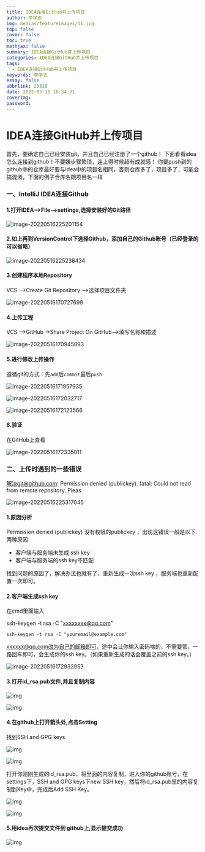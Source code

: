 ```yaml
---
title: IDEA连接GitHub并上传项目
author: 李学志
img: medias/featureimages/11.jpg
top: false
cover: false
toc: true
mathjax: false
summary: IDEA连接GitHub并上传项目
categories: IDEA连接GitHub并上传项目
tags:
  - IDEA连接GitHub并上传项目
keywords: 李学志
essay: false
abbrlink: 20819
date: 2022-05-16 16:54:21
coverImg:
password:
---
```


# IDEA连接GitHub并上传项目

首先，要确定自己已经安装git，并且自己已经注册了一个github！
下面看看idea怎么连接到github！不要嫌步骤繁琐，连上得时候超有成就感！
你要push到的github中的仓库最好要与idea中的项目名相同，否则仓库多了，项目多了，可能会搞混淆，下面的例子仓库名跟项目名一样

###  **一、IntelliJ IDEA连接Github**

#### **1.打开IDEA-->File-->settings,选择安装好的Git路径**

![image-20220516225201154](http://image.lxzcode520.xyz/img/image-20220516225201154.png)

#### **2.如上再到VersionControl下选择Github，添加自己的Github账号（已经登录的可以省略）**

![image-20220516225238434](http://image.lxzcode520.xyz/img/image-20220516225238434.png)

#### **3.创建程序本地Repository**

VCS –>Create Git Repository –>选择项目文件夹

![image-20220516170727699](http://image.lxzcode520.xyz/img/image-20220516170727699.png)



#### **4.上传工程**
VCS –>GitHub ->Share Project On GitHub–>填写名称和描述

![image-20220516170945893](http://image.lxzcode520.xyz/img/image-20220516170945893.png)

####  5.**进行修改上传操作**

遵循git的方式：先`add`后`commit`最后`push`

![image-20220516171957935](http://image.lxzcode520.xyz/img/image-20220516171957935.png)

![image-20220516172032717](http://image.lxzcode520.xyz/img/image-20220516172032717.png)

![image-20220516172123566](http://image.lxzcode520.xyz/img/image-20220516172123566.png)

#### **6.验证**

在GitHub上查看

![image-20220516172335011](http://image.lxzcode520.xyz/img/image-20220516172335011.png)

### 二、上传时遇到的一些错误

解决git@github.com: Permission denied (publickey). fatal: Could not read from remote repository. Pleas

![image-20220516225317045](http://image.lxzcode520.xyz/img/image-20220516225317045.png)

#### 1.**原因分析**

Permission denied (publickey) 没有权限的publickey ，出现这错误一般是以下两种原因

+ 客户端与服务端未生成 ssh key
+ 客户端与服务端的ssh key不匹配

找到问题的原因了，解决办法也就有了，重新生成一次ssh key ，服务端也重新配置一次即可。

#### 2.客户端生成ssh key

在cmd里面输入

ssh-keygen -t rsa -C "xxxxxxxx@qq.com"

~~~
ssh-keygen -t rsa -C "youremail@example.com"
~~~


xxxxxx@qq.com改为自己的邮箱即可，途中会让你输入密码啥的，不需要管，一路回车即可，会生成你的ssh key。（如果重新生成的话会覆盖之前的ssh key。）

![image-20220516172932953](http://image.lxzcode520.xyz/img/image-20220516172932953.png)

#### 3.打开id_rsa.pub文件,并且复制内容

![img](https://img-blog.csdnimg.cn/20200603102554725.png?x-oss-process=image/watermark,type_ZmFuZ3poZW5naGVpdGk,shadow_10,text_aHR0cHM6Ly9ibG9nLmNzZG4ubmV0L1dfMzE3,size_16,color_FFFFFF,t_70)

![img](https://img-blog.csdnimg.cn/20200603102735768.png?x-oss-process=image/watermark,type_ZmFuZ3poZW5naGVpdGk,shadow_10,text_aHR0cHM6Ly9ibG9nLmNzZG4ubmV0L1dfMzE3,size_16,color_FFFFFF,t_70)

#### 4.在github上打开箭头处,点击Setting

找到SSH and GPG keys

![img](https://img-blog.csdnimg.cn/20200603102157756.png?x-oss-process=image/watermark,type_ZmFuZ3poZW5naGVpdGk,shadow_10,text_aHR0cHM6Ly9ibG9nLmNzZG4ubmV0L1dfMzE3,size_16,color_FFFFFF,t_70)

![img](http://image.lxzcode520.xyz/img/20200603102223280.png)

打开你刚刚生成的id_rsa.pub，将里面的内容复制，进入你的github账号，在settings下，SSH and GPG keys下new SSH key，然后将id_rsa.pub里的内容复制到Key中，完成后Add SSH Key。

![img](https://img-blog.csdnimg.cn/2020060310174263.png?x-oss-process=image/watermark,type_ZmFuZ3poZW5naGVpdGk,shadow_10,text_aHR0cHM6Ly9ibG9nLmNzZG4ubmV0L1dfMzE3,size_16,color_FFFFFF,t_70)

![img](https://img-blog.csdnimg.cn/20200603101823216.png?x-oss-process=image/watermark,type_ZmFuZ3poZW5naGVpdGk,shadow_10,text_aHR0cHM6Ly9ibG9nLmNzZG4ubmV0L1dfMzE3,size_16,color_FFFFFF,t_70)

#### 5.用idea再次提交文件到 github上,显示提交成功

![img](https://img-blog.csdnimg.cn/20200603103159683.png?x-oss-process=image/watermark,type_ZmFuZ3poZW5naGVpdGk,shadow_10,text_aHR0cHM6Ly9ibG9nLmNzZG4ubmV0L1dfMzE3,size_16,color_FFFFFF,t_70)
